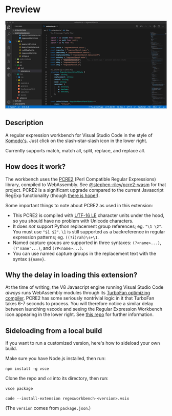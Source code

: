 # Preview

![demo](regexworkbench.gif)

## Description

A regular expression workbench for Visual Studio Code in the style of [Komodo's](https://www.activestate.com/products/komodo-ide/).  Just click on the slash-star-slash icon in the lower right.

Currently supports match, match all, split, replace, and replace all.

## How does it work?

The workbench uses the [PCRE2](https://www.pcre.org/) (Perl Compatible Regular Expressions) library, compiled to WebAssembly.  See [@stephen-riley/pcre2-wasm](https://github.com/stephen-riley/pcre2-wasm) for that project.  PCRE2 is a significant upgrade compared to the current Javascript RegExp functionality (though [there is hope!](https://v8.dev/features/regexp-match-indices)).

Some important things to note about PCRE2 as used in this extension:

* This PCRE2 is compiled with [UTF-16 LE](https://en.wikipedia.org/wiki/UTF-16#Byte_order_encoding_schemes) character units under the hood, so you should have no problem with Unicode characters.
* It does _not_ support Python replacement group references; eg. `"\1 \2"`.  You must use `"$1 $2"`.  `\1` is still supported as a backreference in regular expression patterns; eg. `((?i)rah)\s+\1`.
* Named capture groups are supported in three syntaxes: `(?<name>...)`, `(?'name'...)`, and `(?P<name>...)`.
* You can use named capture groups in the replacement text with the syntax `${name}`.

## Why the delay in loading this extension?

At the time of writing, the V8 Javascript engine running Visual Studio Code _always_ runs WebAssembly modules through its [TurboFan optimizing compiler](https://v8.dev/blog/launching-ignition-and-turbofan).  PCRE2 has some seriously nontrivial logic in it that TurboFan takes 6-7 seconds to process.  You will therefore notice a similar delay between launching vscode and seeing the Regular Expression Workbench icon appearing in the lower right.  See [this repo](https://github.com/stephen-riley/pcre2-wasm/tree/turbofan-bug-demo) for further information.

## Sideloading from a local build

If you want to run a customized version, here's how to sideload your own build.

Make sure you have Node.js installed, then run:

`npm install -g vsce`

Clone the repo and `cd` into its directory, then run:

`vsce package`

`code --install-extension regexworkbench-<version>.vsix`

(The `version` comes from `package.json`.)
